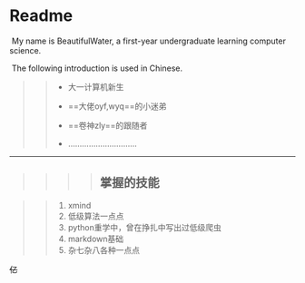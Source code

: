 # Readme

​      My name is BeautifulWater, a first-year undergraduate learning computer science.

​      The following introduction is used in Chinese.

> > + 大一计算机新生
> >
> > + ==大佬oyf,wyq==的小迷弟
> >
> > + ==卷神zly==的跟随者
> >
> > + …………………………

*******

> > > > ## 掌握的技能

> >1. xmind
> >2. 低级算法一点点
> >3. python重学中，曾在挣扎中写出过低级爬虫
> >4. markdown基础
> >5. 杂七杂八各种一点点  

~~亿~~  
